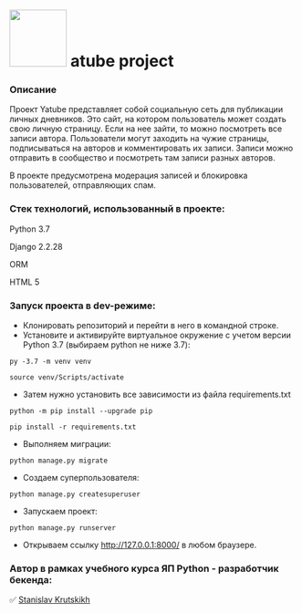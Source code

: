 # <img src="https://github.com/StasKrut/hw05_final/blob/master/yatube/static/img/logo.png" width="100"> atube project


### Описание
Проект Yatube представляет собой социальную сеть для публикации личных дневников. Это сайт, на котором пользователь может создать свою личную страницу. Если на нее зайти, то можно посмотреть все записи автора. Пользователи могут заходить на чужие страницы, подписываться на авторов и комментировать их записи. 
Записи можно отправить в сообщество и посмотреть там записи разных авторов.

В проекте предусмотрена модерация записей и блокировка пользователей, отправляющих спам.

### Стек технологий, использованный в проекте:

Python 3.7

Django 2.2.28

ORM

HTML 5

### Запуск проекта в dev-режиме:

- Клонировать репозиторий и перейти в него в командной строке.
- Установите и активируйте виртуальное окружение c учетом версии Python 3.7 (выбираем python не ниже 3.7):

```py -3.7 -m venv venv```

```source venv/Scripts/activate```
- Затем нужно установить все зависимости из файла requirements.txt

```python -m pip install --upgrade pip```

```pip install -r requirements.txt```
- Выполняем миграции:

```python manage.py migrate```
- Создаем суперпользователя:

```python manage.py createsuperuser```
- Запускаем проект:

```python manage.py runserver```
- Открываем ссылку http://127.0.0.1:8000/ в любом браузере.

### Автор в рамках учебного курса ЯП Python - разработчик бекенда:

✅ [Stanislav Krutskikh](https://github.com/StasKrut)
